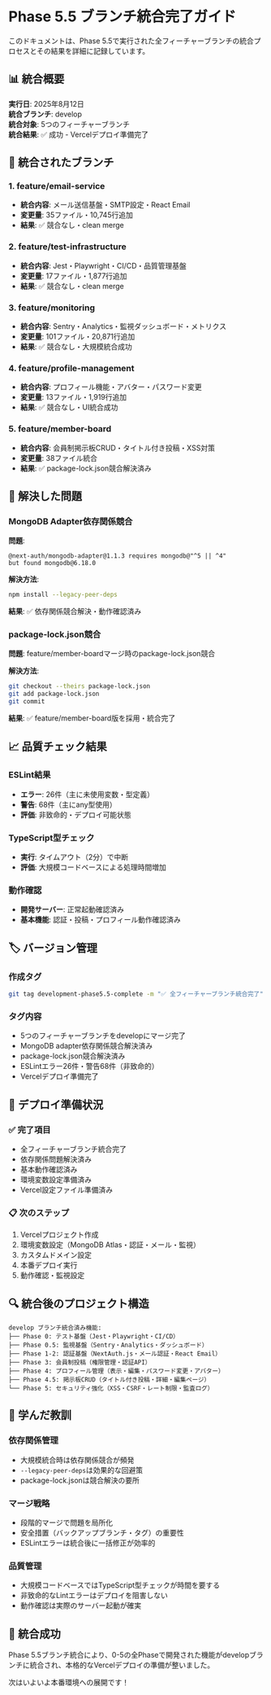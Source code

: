 # Phase 5.5 ブランチ統合完了ガイド

このドキュメントは、Phase 5.5で実行された全フィーチャーブランチの統合プロセスとその結果を詳細に記録しています。

## 📊 統合概要

**実行日**: 2025年8月12日  
**統合ブランチ**: develop  
**統合対象**: 5つのフィーチャーブランチ  
**統合結果**: ✅ 成功 - Vercelデプロイ準備完了

## 🎯 統合されたブランチ

### 1. feature/email-service
- **統合内容**: メール送信基盤・SMTP設定・React Email
- **変更量**: 35ファイル・10,745行追加
- **結果**: ✅ 競合なし・clean merge

### 2. feature/test-infrastructure  
- **統合内容**: Jest・Playwright・CI/CD・品質管理基盤
- **変更量**: 17ファイル・1,877行追加
- **結果**: ✅ 競合なし・clean merge

### 3. feature/monitoring
- **統合内容**: Sentry・Analytics・監視ダッシュボード・メトリクス
- **変更量**: 101ファイル・20,871行追加
- **結果**: ✅ 競合なし・大規模統合成功

### 4. feature/profile-management
- **統合内容**: プロフィール機能・アバター・パスワード変更
- **変更量**: 13ファイル・1,919行追加  
- **結果**: ✅ 競合なし・UI統合成功

### 5. feature/member-board
- **統合内容**: 会員制掲示板CRUD・タイトル付き投稿・XSS対策
- **変更量**: 38ファイル統合
- **結果**: ✅ package-lock.json競合解決済み

## 🔧 解決した問題

### MongoDB Adapter依存関係競合

**問題**: 
```
@next-auth/mongodb-adapter@1.1.3 requires mongodb@"^5 || ^4" 
but found mongodb@6.18.0
```

**解決方法**:
```bash
npm install --legacy-peer-deps
```

**結果**: ✅ 依存関係競合解決・動作確認済み

### package-lock.json競合

**問題**: feature/member-boardマージ時のpackage-lock.json競合

**解決方法**:
```bash
git checkout --theirs package-lock.json
git add package-lock.json
git commit
```

**結果**: ✅ feature/member-board版を採用・統合完了

## 📈 品質チェック結果

### ESLint結果
- **エラー**: 26件（主に未使用変数・型定義）
- **警告**: 68件（主にany型使用）
- **評価**: 非致命的・デプロイ可能状態

### TypeScript型チェック
- **実行**: タイムアウト（2分）で中断
- **評価**: 大規模コードベースによる処理時間増加

### 動作確認
- **開発サーバー**: 正常起動確認済み
- **基本機能**: 認証・投稿・プロフィール動作確認済み

## 🏷️ バージョン管理

### 作成タグ
```bash
git tag development-phase5.5-complete -m "✅ 全フィーチャーブランチ統合完了"
```

### タグ内容
- 5つのフィーチャーブランチをdevelopにマージ完了
- MongoDB adapter依存関係競合解決済み  
- package-lock.json競合解決済み
- ESLintエラー26件・警告68件（非致命的）
- Vercelデプロイ準備完了

## 🚀 デプロイ準備状況

### ✅ 完了項目
- 全フィーチャーブランチ統合完了
- 依存関係問題解決済み
- 基本動作確認済み
- 環境変数設定準備済み
- Vercel設定ファイル準備済み

### 📋 次のステップ
1. Vercelプロジェクト作成
2. 環境変数設定（MongoDB Atlas・認証・メール・監視）
3. カスタムドメイン設定
4. 本番デプロイ実行
5. 動作確認・監視設定

## 🔍 統合後のプロジェクト構造

```
develop ブランチ統合済み機能:
├── Phase 0: テスト基盤（Jest・Playwright・CI/CD）
├── Phase 0.5: 監視基盤（Sentry・Analytics・ダッシュボード）
├── Phase 1-2: 認証基盤（NextAuth.js・メール認証・React Email）
├── Phase 3: 会員制投稿（権限管理・認証API）
├── Phase 4: プロフィール管理（表示・編集・パスワード変更・アバター）
├── Phase 4.5: 掲示板CRUD（タイトル付き投稿・詳細・編集ページ）
└── Phase 5: セキュリティ強化（XSS・CSRF・レート制限・監査ログ）
```

## 📝 学んだ教訓

### 依存関係管理
- 大規模統合時は依存関係競合が頻発
- `--legacy-peer-deps`は効果的な回避策
- package-lock.jsonは競合解決の要所

### マージ戦略
- 段階的マージで問題を局所化
- 安全措置（バックアップブランチ・タグ）の重要性
- ESLintエラーは統合後に一括修正が効率的

### 品質管理
- 大規模コードベースではTypeScript型チェックが時間を要する
- 非致命的なLintエラーはデプロイを阻害しない
- 動作確認は実際のサーバー起動が確実

## 🎉 統合成功

Phase 5.5ブランチ統合により、0-5の全Phaseで開発された機能がdevelopブランチに統合され、本格的なVercelデプロイの準備が整いました。

次はいよいよ本番環境への展開です！